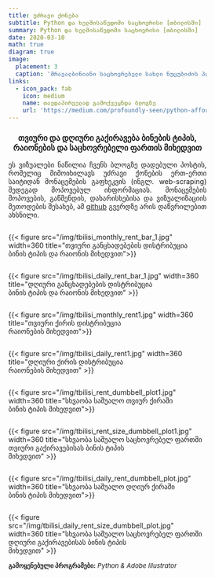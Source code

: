 ```yaml
---
title: უძრავი ქონება
subtitle: Python და ხელმისაწვდომი საცხოვრისი [თბილისში]
summary: Python და ხელმისაწვდომი საცხოვრისი [თბილისში]
date: 2020-03-10
math: true
diagram: true
image:
  placement: 3
  caption: 'მრავალბინიანი საცხოვრებელი სახლი ნუცუბიძის პლატოზე. **წყარო**: Alex Schoelcher'
links:
  - icon_pack: fab
    icon: medium
    name: თავდაპირველად გამოქვეყნდა ბლოგზე
    url: 'https://medium.com/profoundly-seen/python-affordable-housing-tbilisi-7d36fa6cc4f9'
---
```


<center><h3>თვიური და დღიური გაქირავება ბინების ტიპის, რაიონების და საცხოვრებელი ფართის მიხედვით</h3></center>

<p align="justify">
ეს ვიზუალები ნაწილია ჩვენს ბლოგზე დადებული პოსტის, რომელიც მიმოიხილავს უძრავი ქონების ერთ-ერთი საიტიდან მონაცემების გაფხეკვის (ინგლ. web-scraping) შედეგად მოპოვებულ ინფორმაციას. მონაცემების მოპოვების, გაწმენდის, დახარისხებისა და ვიზუალიზაციის მეთოდების შესახებ, ამ <a href="http://bit.ly/3aEdSc4">github</a> გვერდზე  არის დაწვრილებით ახსნილი.</p>

<!DOCTYPE html>
<html>
<head>
<meta name="viewport" content="width=device-width, initial-scale=1">
<style>
* {
  box-sizing: border-box;
}

/* Create two equal columns that floats next to each other */
.column {
  float: left;
  width: 50%;
  padding: 10px;
}

/* Clear floats after the columns */
.row:after {
  content: "";
  display: table;
  clear: both;
}

/* Responsive layout - makes the two columns stack on top of each other instead of next to each other */
@media screen and (max-width: 600px) {
  .column {
    width: 100%;
  }
}
</style>
</head>
<body>

<div class="row">
  <div class="column" style="">
    <p>{{< figure src="/img/tbilisi_monthly_rent_bar_1.jpg" width=360 title="თვიური განცხადებების დისტრიბუცია <br> ბინის ტიპის და რაიონის მიხედვით">}}</p>
  </div>
  <div class="column" style="">
    <p>{{< figure src="/img/tbilisi_daily_rent_bar_1.jpg" width=360 title="დღიური განცხადებების დისტრიბუცია <br> ბინის ტიპის და რაიონის მიხედვით" >}}</p>
  </div>
</div>
<div class="row">
  <div class="column" style="">
    <p>{{< figure src="/img/tbilisi_monthly_rent1.jpg" width=360 title="თვიური ქირის დისტრიბუცია <br> რაიონების მიხედვით">}}</p>
  </div>
  <div class="column" style="">
    <p>{{< figure src="/img/tbilisi_daily_rent1.jpg" width=360 title="დღიური ქირის დისტრიბუცია <br> რაიონების მიხედვით" >}}</p>
  </div>
</div>
<div class="row">
  <div class="column" style="">
    <p>{{< figure src="/img/tbilisi_rent_dumbbell_plot1.jpg" width=360 title="სხვაობა საშუალო თვიურ ქირაში <br> ბინის ტიპის მიხედვით">}}</p>
  </div>
  <div class="column" style="">
    <p>{{< figure src="/img/tbilisi_rent_size_dumbbell_plot1.jpg" width=360 title="სხვაობა საშუალო საცხოვრებელ ფართში <br> თვიური გაქირავებისას ბინის ტიპის <br> მიხედვით" >}}</p>
  </div>
</div>
<div class="row">
  <div class="column" style="">
    <p>{{< figure src="/img/tbilisi_daily_rent_dumbbell_plot.jpg" width=360 title="სხვაობა საშუალო დღიურ ქირაში <br> ბინის ტიპის მიხედვით">}}</p>
  </div>
  <div class="column" style="">
    <p>{{< figure src="/img/tbilisi_daily_rent_size_dumbbell_plot.jpg" width=360 title="სხვაობა საშუალო საცხოვრებელ ფართში <br> დღიური გაქირავებისას ბინის ტიპის <br> მიხედვით" >}}</p>
  </div>
</div>
</body>
</html>

<font size="2">
    <b>გამოყენებული პროგრამები:</b> <i>Python & Adobe Illustrator</i>
</font>

